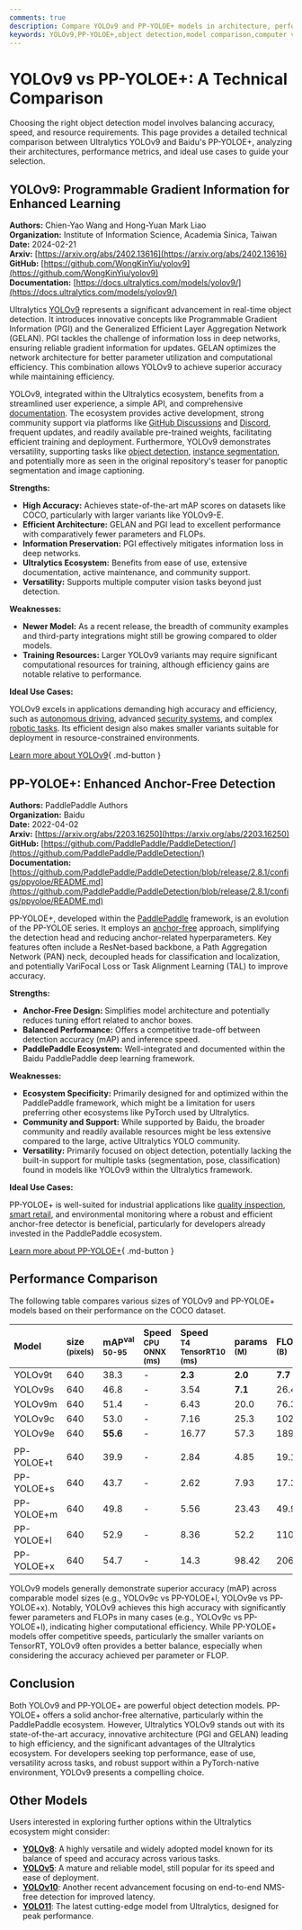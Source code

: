 ```yaml
---
comments: true
description: Compare YOLOv9 and PP-YOLOE+ models in architecture, performance, and use cases. Find the best object detection model for your needs.
keywords: YOLOv9,PP-YOLOE+,object detection,model comparison,computer vision,AI,deep learning,YOLO,PP-YOLOE,performance comparison
---
```


# YOLOv9 vs PP-YOLOE+: A Technical Comparison

Choosing the right object detection model involves balancing accuracy, speed, and resource requirements. This page provides a detailed technical comparison between Ultralytics YOLOv9 and Baidu's PP-YOLOE+, analyzing their architectures, performance metrics, and ideal use cases to guide your selection.

<script async src="https://cdn.jsdelivr.net/npm/chart.js"></script>
<script defer src="../../javascript/benchmark.js"></script>

<canvas id="modelComparisonChart" width="1024" height="400" active-models='["YOLOv9", "PP-YOLOE+"]'></canvas>

## YOLOv9: Programmable Gradient Information for Enhanced Learning

**Authors:** Chien-Yao Wang and Hong-Yuan Mark Liao  
**Organization:** Institute of Information Science, Academia Sinica, Taiwan  
**Date:** 2024-02-21  
**Arxiv:** [https://arxiv.org/abs/2402.13616](https://arxiv.org/abs/2402.13616)  
**GitHub:** [https://github.com/WongKinYiu/yolov9](https://github.com/WongKinYiu/yolov9)  
**Documentation:** [https://docs.ultralytics.com/models/yolov9/](https://docs.ultralytics.com/models/yolov9/)

Ultralytics [YOLOv9](https://docs.ultralytics.com/models/yolov9/) represents a significant advancement in real-time object detection. It introduces innovative concepts like Programmable Gradient Information (PGI) and the Generalized Efficient Layer Aggregation Network (GELAN). PGI tackles the challenge of information loss in deep networks, ensuring reliable gradient information for updates. GELAN optimizes the network architecture for better parameter utilization and computational efficiency. This combination allows YOLOv9 to achieve superior accuracy while maintaining efficiency.

YOLOv9, integrated within the Ultralytics ecosystem, benefits from a streamlined user experience, a simple API, and comprehensive [documentation](https://docs.ultralytics.com/models/yolov9/). The ecosystem provides active development, strong community support via platforms like [GitHub Discussions](https://github.com/ultralytics/ultralytics/discussions) and [Discord](https://discord.com/invite/ultralytics), frequent updates, and readily available pre-trained weights, facilitating efficient training and deployment. Furthermore, YOLOv9 demonstrates versatility, supporting tasks like [object detection](https://docs.ultralytics.com/tasks/detect/), [instance segmentation](https://docs.ultralytics.com/tasks/segment/), and potentially more as seen in the original repository's teaser for panoptic segmentation and image captioning.

**Strengths:**

- **High Accuracy:** Achieves state-of-the-art mAP scores on datasets like COCO, particularly with larger variants like YOLOv9-E.
- **Efficient Architecture:** GELAN and PGI lead to excellent performance with comparatively fewer parameters and FLOPs.
- **Information Preservation:** PGI effectively mitigates information loss in deep networks.
- **Ultralytics Ecosystem:** Benefits from ease of use, extensive documentation, active maintenance, and community support.
- **Versatility:** Supports multiple computer vision tasks beyond just detection.

**Weaknesses:**

- **Newer Model:** As a recent release, the breadth of community examples and third-party integrations might still be growing compared to older models.
- **Training Resources:** Larger YOLOv9 variants may require significant computational resources for training, although efficiency gains are notable relative to performance.

**Ideal Use Cases:**

YOLOv9 excels in applications demanding high accuracy and efficiency, such as [autonomous driving](https://www.ultralytics.com/solutions/ai-in-automotive), advanced [security systems](https://www.ultralytics.com/blog/security-alarm-system-projects-with-ultralytics-yolov8), and complex [robotic tasks](https://www.ultralytics.com/glossary/robotics). Its efficient design also makes smaller variants suitable for deployment in resource-constrained environments.

[Learn more about YOLOv9](https://docs.ultralytics.com/models/yolov9/){ .md-button }

## PP-YOLOE+: Enhanced Anchor-Free Detection

**Authors:** PaddlePaddle Authors  
**Organization:** Baidu  
**Date:** 2022-04-02  
**Arxiv:** [https://arxiv.org/abs/2203.16250](https://arxiv.org/abs/2203.16250)  
**GitHub:** [https://github.com/PaddlePaddle/PaddleDetection/](https://github.com/PaddlePaddle/PaddleDetection/)  
**Documentation:** [https://github.com/PaddlePaddle/PaddleDetection/blob/release/2.8.1/configs/ppyoloe/README.md](https://github.com/PaddlePaddle/PaddleDetection/blob/release/2.8.1/configs/ppyoloe/README.md)

PP-YOLOE+, developed within the [PaddlePaddle](https://github.com/PaddlePaddle/PaddleDetection/) framework, is an evolution of the PP-YOLOE series. It employs an [anchor-free](https://www.ultralytics.com/glossary/anchor-free-detectors) approach, simplifying the detection head and reducing anchor-related hyperparameters. Key features often include a ResNet-based backbone, a Path Aggregation Network (PAN) neck, decoupled heads for classification and localization, and potentially VariFocal Loss or Task Alignment Learning (TAL) to improve accuracy.

**Strengths:**

- **Anchor-Free Design:** Simplifies model architecture and potentially reduces tuning effort related to anchor boxes.
- **Balanced Performance:** Offers a competitive trade-off between detection accuracy (mAP) and inference speed.
- **PaddlePaddle Ecosystem:** Well-integrated and documented within the Baidu PaddlePaddle deep learning framework.

**Weaknesses:**

- **Ecosystem Specificity:** Primarily designed for and optimized within the PaddlePaddle framework, which might be a limitation for users preferring other ecosystems like PyTorch used by Ultralytics.
- **Community and Support:** While supported by Baidu, the broader community and readily available resources might be less extensive compared to the large, active Ultralytics YOLO community.
- **Versatility:** Primarily focused on object detection, potentially lacking the built-in support for multiple tasks (segmentation, pose, classification) found in models like YOLOv9 within the Ultralytics framework.

**Ideal Use Cases:**

PP-YOLOE+ is well-suited for industrial applications like [quality inspection](https://www.ultralytics.com/solutions/ai-in-manufacturing), [smart retail](https://www.ultralytics.com/blog/achieving-retail-efficiency-with-ai), and environmental monitoring where a robust and efficient anchor-free detector is beneficial, particularly for developers already invested in the PaddlePaddle ecosystem.

[Learn more about PP-YOLOE+](https://github.com/PaddlePaddle/PaddleDetection/blob/release/2.8.1/configs/ppyoloe/README.md){ .md-button }

## Performance Comparison

The following table compares various sizes of YOLOv9 and PP-YOLOE+ models based on their performance on the COCO dataset.

| Model      | size<br><sup>(pixels) | mAP<sup>val<br>50-95 | Speed<br><sup>CPU ONNX<br>(ms) | Speed<br><sup>T4 TensorRT10<br>(ms) | params<br><sup>(M) | FLOPs<br><sup>(B) |
| :--------- | :-------------------- | :------------------- | :----------------------------- | :---------------------------------- | :----------------- | :---------------- |
| YOLOv9t    | 640                   | 38.3                 | -                              | **2.3**                             | **2.0**            | **7.7**           |
| YOLOv9s    | 640                   | 46.8                 | -                              | 3.54                                | **7.1**            | 26.4              |
| YOLOv9m    | 640                   | 51.4                 | -                              | 6.43                                | 20.0               | 76.3              |
| YOLOv9c    | 640                   | 53.0                 | -                              | 7.16                                | 25.3               | 102.1             |
| YOLOv9e    | 640                   | **55.6**             | -                              | 16.77                               | 57.3               | 189.0             |
|            |                       |                      |                                |                                     |                    |                   |
| PP-YOLOE+t | 640                   | 39.9                 | -                              | 2.84                                | 4.85               | 19.15             |
| PP-YOLOE+s | 640                   | 43.7                 | -                              | 2.62                                | 7.93               | 17.36             |
| PP-YOLOE+m | 640                   | 49.8                 | -                              | 5.56                                | 23.43              | 49.91             |
| PP-YOLOE+l | 640                   | 52.9                 | -                              | 8.36                                | 52.2               | 110.07            |
| PP-YOLOE+x | 640                   | 54.7                 | -                              | 14.3                                | 98.42              | 206.59            |

YOLOv9 models generally demonstrate superior accuracy (mAP) across comparable model sizes (e.g., YOLOv9c vs PP-YOLOE+l, YOLOv9e vs PP-YOLOE+x). Notably, YOLOv9 achieves this high accuracy with significantly fewer parameters and FLOPs in many cases (e.g., YOLOv9c vs PP-YOLOE+l), indicating higher computational efficiency. While PP-YOLOE+ models offer competitive speeds, particularly the smaller variants on TensorRT, YOLOv9 often provides a better balance, especially when considering the accuracy achieved per parameter or FLOP.

## Conclusion

Both YOLOv9 and PP-YOLOE+ are powerful object detection models. PP-YOLOE+ offers a solid anchor-free alternative, particularly within the PaddlePaddle ecosystem. However, Ultralytics YOLOv9 stands out with its state-of-the-art accuracy, innovative architecture (PGI and GELAN) leading to high efficiency, and the significant advantages of the Ultralytics ecosystem. For developers seeking top performance, ease of use, versatility across tasks, and robust support within a PyTorch-native environment, YOLOv9 presents a compelling choice.

## Other Models

Users interested in exploring further options within the Ultralytics ecosystem might consider:

- [**YOLOv8**](https://docs.ultralytics.com/models/yolov8/): A highly versatile and widely adopted model known for its balance of speed and accuracy across various tasks.
- [**YOLOv5**](https://docs.ultralytics.com/models/yolov5/): A mature and reliable model, still popular for its speed and ease of deployment.
- [**YOLOv10**](https://docs.ultralytics.com/models/yolov10/): Another recent advancement focusing on end-to-end NMS-free detection for improved latency.
- [**YOLO11**](https://docs.ultralytics.com/models/yolo11/): The latest cutting-edge model from Ultralytics, designed for peak performance.
